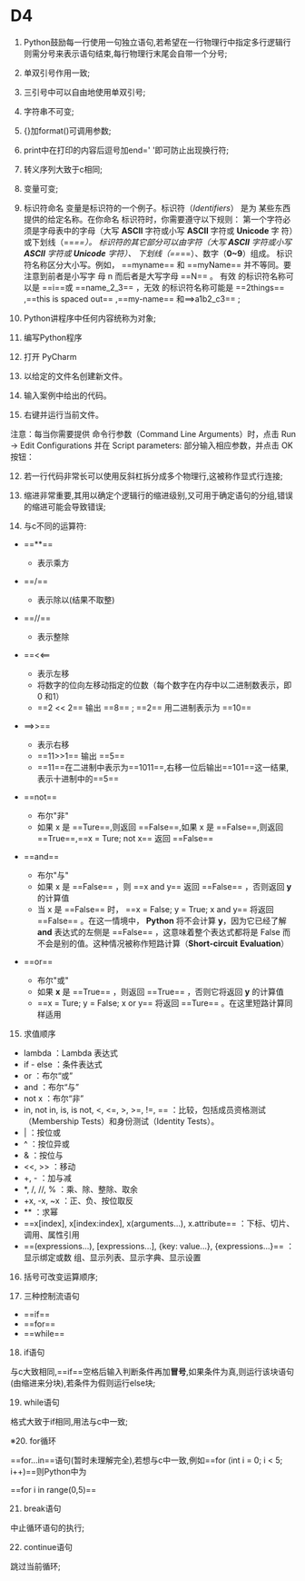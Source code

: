 # D4

1. Python鼓励每一行使用一句独立语句,若希望在一行物理行中指定多行逻辑行则需分号来表示语句结束,每行物理行末尾会自带一个分号;

2. 单双引号作用一致;

3. 三引号中可以自由地使用单双引号;

4. 字符串不可变;

5. {}加format()可调用参数;

6. print中在打印的内容后逗号加end=' '即可防止出现换行符;

7. 转义序列大致于c相同;

8. 变量可变;

9. 标识符命名
   变量是标识符的一个例子。标识符（*Identifiers*） 是为 某些东西 提供的给定名称。在你命名
   标识符时，你需要遵守以下规则：
   第一个字符必须是字母表中的字母（大写 **ASCII** 字符或小写 **ASCII** 字符或 **Unicode** 字
   符）或下划线（==_==）。
   标识符的其它部分可以由字符（大写 **ASCII** 字符或小写 **ASCII** 字符或 **Unicode** 字符）、
   下划线（==_==）、数字（**0~9**）组成。
   标识符名称区分大小写。例如， ==myname== 和 ==myName== 并不等同。要注意到前者是小写字
   母 n 而后者是大写字母 ==N== 。
   有效 的标识符名称可以是 ==i==或 ==name_2_3== ，无效 的标识符名称可能是
   ==2things== ,==this is spaced out== ,==my-name== 和==>a1b2_c3== ;
10. Python讲程序中任何内容统称为对象;

11. 编写Python程序

1.  打开 PyCharm
2.  以给定的文件名创建新文件。
3. 输入案例中给出的代码。
4. 右键并运行当前文件。

  

  注意：每当你需要提供 命令行参数（Command Line Arguments）时，点击 Run -> Edit
  Configurations 并在 Script parameters: 部分输入相应参数，并点击 OK 按钮：

12. 若一行代码非常长可以使用反斜杠拆分成多个物理行,这被称作显式行连接;

13. 缩进非常重要,其用以确定个逻辑行的缩进级别,又可用于确定语句的分组,错误的缩进可能会导致错误;

14. 与c不同的运算符:

- ==**==
  - 表示乘方
- ==/==
  - 表示除以(结果不取整)

- ==//==
  - 表示整除

- ==<<==
  - 表示左移
  - 将数字的位向左移动指定的位数（每个数字在内存中以二进制数表示，即 0 和1）
  - ==2 << 2== 输出 ==8== ; ==2== 用二进制表示为 ==10==

- ==>>==
  - 表示右移
  - ==11>>1== 输出 ==5==
  - ==11==在二进制中表示为==1011==,右移一位后输出==101==这一结果,表示十进制中的==5==

- ==not==
  - 布尔"非"
  - 如果 x 是 ==Ture==,则返回 ==False==,如果 x 是 ==False==,则返回 ==True==,==x = Ture; not x== 返回 ==False==

- ==and==
  - 布尔"与"
  - 如果 x 是 ==False== ，则 ==x and y== 返回 ==False== ，否则返回 **y** 的计算值
  - 当 x 是 ==False== 时， ==x = False; y = True; x and y== 将返回 ==False== 。在这一情境中，
    **Python** 将不会计算 **y**，因为它已经了解 **and** 表达式的左侧是 ==False== ，这意味着整个表达式都将是 False 而不会是别的值。这种情况被称作短路计算（**Short-circuit**
    **Evaluation**）

- ==or==
  - 布尔"或"
  - 如果 **x** 是 ==True== ，则返回 ==True== ，否则它将返回 **y** 的计算值
  - ==x = Ture; y = False; x or y== 将返回 ==Ture== 。在这里短路计算同样适用

15. 求值顺序

- lambda ：Lambda 表达式
- if - else ：条件表达式
- or ：布尔“或”
- and ：布尔“与”
- not x ：布尔“非”
- in, not in, is, is not, <, <=, >, >=, !=, == ：比较，包括成员资格测试
  （Membership Tests）和身份测试（Identity Tests）。
- | ：按位或
- ^ ：按位异或
- & ：按位与
- <<, >> ：移动
- +, - ：加与减
- *, /, //, % ：乘、除、整除、取余
- +x, -x, ~x ：正、负、按位取反
- ** ：求幂
- ==x[index], x[index:index], x(arguments...), x.attribute== ：下标、切片、调用、属性引用
- ==(expressions...), [expressions...], {key: value...}, {expressions...}== ：显示绑定或数
  组、显示列表、显示字典、显示设置

16. 括号可改变运算顺序;

17. 三种控制流语句

- ==if==
- ==for==
- ==while==

18. if语句

与c大致相同,==if==空格后输入判断条件再加**冒号**,如果条件为真,则运行该块语句(由缩进来分块),若条件为假则运行else块;

19. while语句

格式大致于if相同,用法与c中一致;

※20. for循环

==for...in==语句(暂时未理解完全),若想与c中一致,例如==for (int i = 0; i < 5; i++)==则Python中为

==for i in range(0,5)== 

21. break语句

中止循环语句的执行;

22. continue语句

跳过当前循环;

